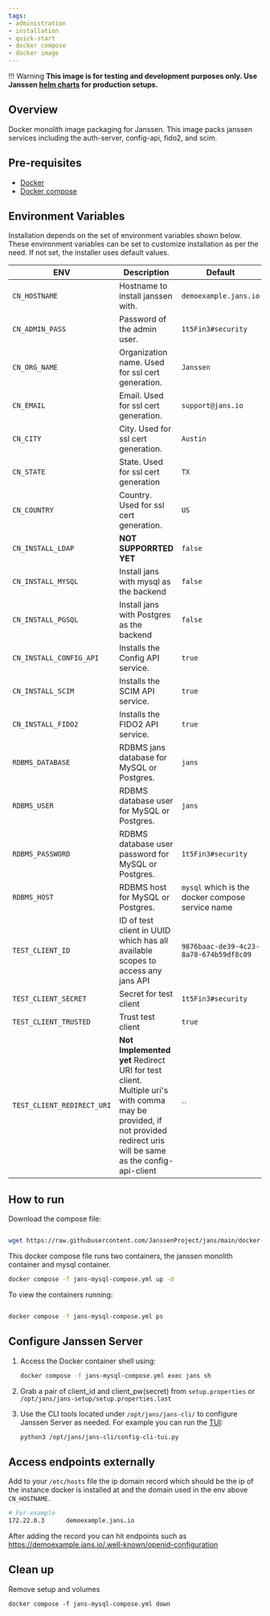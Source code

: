 ```yaml
---
tags:
- administration
- installation
- quick-start
- docker compose
- docker image
---
```


!!! Warning 
    **This image is for testing and development purposes only. Use Janssen [helm charts](https://github.com/JanssenProject/jans/tree/main/charts/janssen) for production setups.**

## Overview

Docker monolith image packaging for Janssen. This image packs janssen services including the auth-server, config-api, fido2, and scim.

## Pre-requisites

- [Docker](https://docs.docker.com/install)
- [Docker compose](https://docs.docker.com/compose/install/)


## Environment Variables

Installation depends on the set of environment variables shown below. These environment variables can be set to customize installation as per the need. If not set, the installer uses default values.

| ENV                        | Description                                                                                                                                                          | Default                                          |
|----------------------------|----------------------------------------------------------------------------------------------------------------------------------------------------------------------|--------------------------------------------------|
| `CN_HOSTNAME`              | Hostname to install janssen with.                                                                                                                                    | `demoexample.jans.io`                            |
| `CN_ADMIN_PASS`            | Password of the admin user.                                                                                                                                          | `1t5Fin3#security`                               |
| `CN_ORG_NAME`              | Organization name. Used for ssl cert generation.                                                                                                                     | `Janssen`                                        |
| `CN_EMAIL`                 | Email. Used for ssl cert generation.                                                                                                                                 | `support@jans.io`                                |
| `CN_CITY`                  | City. Used for ssl cert generation.                                                                                                                                  | `Austin`                                         |
| `CN_STATE`                 | State. Used for ssl cert generation                                                                                                                                  | `TX`                                             |
| `CN_COUNTRY`               | Country. Used for ssl cert generation.                                                                                                                               | `US`                                             |
| `CN_INSTALL_LDAP`          | **NOT SUPPORRTED YET**                                                                                                                                               | `false`                                          |
| `CN_INSTALL_MYSQL`         | Install jans with mysql as the backend                                                                                                                               | `false`                                          |
| `CN_INSTALL_PGSQL`         | Install jans with Postgres as the backend                                                                                                                            | `false`                                          |
| `CN_INSTALL_CONFIG_API`    | Installs the Config API service.                                                                                                                                     | `true`                                           |
| `CN_INSTALL_SCIM`          | Installs the SCIM  API service.                                                                                                                                      | `true`                                           |
| `CN_INSTALL_FIDO2`         | Installs the FIDO2 API service.                                                                                                                                      | `true`                                           |
| `RDBMS_DATABASE`           | RDBMS jans database for MySQL or Postgres.                                                                                                                           | `jans`                                           |
| `RDBMS_USER`               | RDBMS database user for MySQL or Postgres.                                                                                                                           | `jans`                                           |
| `RDBMS_PASSWORD`           | RDBMS database user password for MySQL or Postgres.                                                                                                                  | `1t5Fin3#security`                               |
| `RDBMS_HOST`               | RDBMS host for MySQL or Postgres.                                                                                                                                    | `mysql` which is the docker compose service name |
| `TEST_CLIENT_ID`           | ID of test client in UUID which has all available scopes to access any jans API                                                                                      | `9876baac-de39-4c23-8a78-674b59df8c09`           |
| `TEST_CLIENT_SECRET`       | Secret for test client                                                                                                                                               | `1t5Fin3#security`                               |
| `TEST_CLIENT_TRUSTED`      | Trust test client                                                                                                                                                    | `true`                                           |
| `TEST_CLIENT_REDIRECT_URI` | **Not Implemented yet** Redirect URI for test client. Multiple uri's with comma may be provided, if not provided redirect uris will be same as the config-api-client | ``                                               |


## How to run

Download the compose file:

```bash

wget https://raw.githubusercontent.com/JanssenProject/jans/main/docker-jans-monolith/jans-mysql-compose.yml 
```

This docker compose file runs two containers, the janssen monolith container and mysql container.

```bash
docker compose -f jans-mysql-compose.yml up -d
```

To view the containers running:

```bash

docker compose -f jans-mysql-compose.yml ps
```

## Configure Janssen Server

1. Access the Docker container shell using:

    ```bash
    docker compose -f jans-mysql-compose.yml exec jans sh
    ```

2. Grab a pair of client_id and client_pw(secret) from `setup.properties` or `/opt/jans/jans-setup/setup.properties.last`

3. Use the CLI tools located under `/opt/jans/jans-cli/` to configure Janssen Server as needed. For example you can run the [TUI](../../config-guide/config-tools/jans-tui/README.md):
    ```bash
    python3 /opt/jans/jans-cli/config-cli-tui.py
    ```


## Access endpoints externally

Add to your `/etc/hosts` file the ip domain record which should be the ip of the instance docker is installed at and the domain used in the env above `CN_HOSTNAME`.

```bash
# For-example
172.22.0.3      demoexample.jans.io
```

After adding the record you can hit endpoints such as https://demoexample.jans.io/.well-known/openid-configuration

## Clean up

Remove setup and volumes

```
docker compose -f jans-mysql-compose.yml down
```

